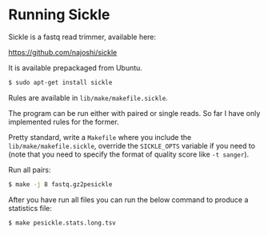 # Running Sickle

Sickle is a fastq read trimmer, available here:

https://github.com/najoshi/sickle

It is available prepackaged from Ubuntu.

```bash
$ sudo apt-get install sickle
```

Rules are available in `lib/make/makefile.sickle`.  

The program can be run either with paired or single reads. So far I have only
implemented rules for the former.

Pretty standard, write a `Makefile` where you include the
`lib/make/makefile.sickle`, override the `SICKLE_OPTS` variable if you need to
(note that you need to specify the format of quality score like `-t sanger`).

Run all pairs:

```bash
$ make -j 8 fastq.gz2pesickle
```

After you have run all files you can run the below command to produce a 
statistics file:

```bash
$ make pesickle.stats.long.tsv
```
